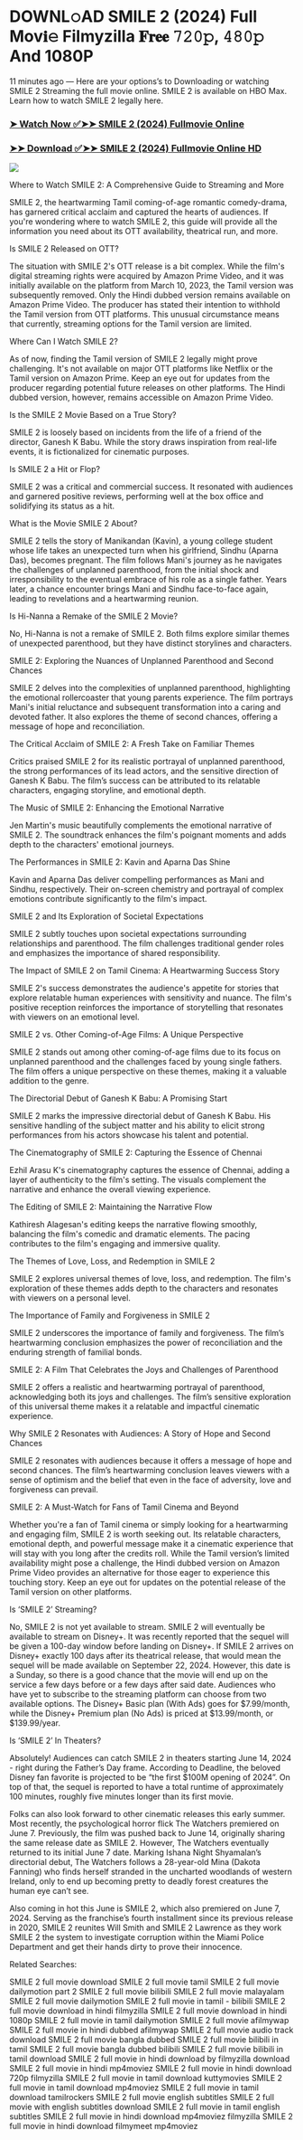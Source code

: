 # DOWNL𝚘AD SMILE 2 (2024) Full Mov𝐢𝚎 Filmyzilla 𝐅𝐫𝐞𝐞 𝟽𝟸𝟶𝚙, 𝟺𝟾𝟶𝚙 And 1080P
11 minutes ago — Here are your options’s to Downloading or watching SMILE 2 Streaming the full movie online. SMILE 2 is available on HBO Max. Learn how to watch SMILE 2 legally here.


### [➤ Watch Now ✅➤➤ SMILE 2 (2024) Fullmovie Online](https://cutt.ly/jeFT6pbp)

### [➤➤ Download ✅➤➤ SMILE 2 (2024) Fullmovie Online HD](https://cutt.ly/jeFT6pbp)

<p dir="auto"><a href="https://cutt.ly/jeFT6pbp" title="PLAY NOW" rel="nofollow"><img src="https://i.imgur.com/jhNGoEt.gif" style="max-width: 100%;"></a></p>

Where to Watch SMILE 2: A Comprehensive Guide to Streaming and More

SMILE 2, the heartwarming Tamil coming-of-age romantic comedy-drama, has garnered critical acclaim and captured the hearts of audiences. If you're wondering where to watch SMILE 2, this guide will provide all the information you need about its OTT availability, theatrical run, and more.

Is SMILE 2 Released on OTT?

The situation with SMILE 2's OTT release is a bit complex. While the film's digital streaming rights were acquired by Amazon Prime Video, and it was initially available on the platform from March 10, 2023, the Tamil version was subsequently removed. Only the Hindi dubbed version remains available on Amazon Prime Video. The producer has stated their intention to withhold the Tamil version from OTT platforms. This unusual circumstance means that currently, streaming options for the Tamil version are limited.

Where Can I Watch SMILE 2?

As of now, finding the Tamil version of SMILE 2 legally might prove challenging. It's not available on major OTT platforms like Netflix or the Tamil version on Amazon Prime. Keep an eye out for updates from the producer regarding potential future releases on other platforms. The Hindi dubbed version, however, remains accessible on Amazon Prime Video.

Is the SMILE 2 Movie Based on a True Story?

SMILE 2 is loosely based on incidents from the life of a friend of the director, Ganesh K Babu. While the story draws inspiration from real-life events, it is fictionalized for cinematic purposes.

Is SMILE 2 a Hit or Flop?

SMILE 2 was a critical and commercial success. It resonated with audiences and garnered positive reviews, performing well at the box office and solidifying its status as a hit.

What is the Movie SMILE 2 About?

SMILE 2 tells the story of Manikandan (Kavin), a young college student whose life takes an unexpected turn when his girlfriend, Sindhu (Aparna Das), becomes pregnant. The film follows Mani's journey as he navigates the challenges of unplanned parenthood, from the initial shock and irresponsibility to the eventual embrace of his role as a single father. Years later, a chance encounter brings Mani and Sindhu face-to-face again, leading to revelations and a heartwarming reunion.

Is Hi-Nanna a Remake of the SMILE 2 Movie?

No, Hi-Nanna is not a remake of SMILE 2. Both films explore similar themes of unexpected parenthood, but they have distinct storylines and characters.

SMILE 2: Exploring the Nuances of Unplanned Parenthood and Second Chances

SMILE 2 delves into the complexities of unplanned parenthood, highlighting the emotional rollercoaster that young parents experience. The film portrays Mani's initial reluctance and subsequent transformation into a caring and devoted father. It also explores the theme of second chances, offering a message of hope and reconciliation.

The Critical Acclaim of SMILE 2: A Fresh Take on Familiar Themes

Critics praised SMILE 2 for its realistic portrayal of unplanned parenthood, the strong performances of its lead actors, and the sensitive direction of Ganesh K Babu. The film’s success can be attributed to its relatable characters, engaging storyline, and emotional depth.

The Music of SMILE 2: Enhancing the Emotional Narrative

Jen Martin's music beautifully complements the emotional narrative of SMILE 2. The soundtrack enhances the film's poignant moments and adds depth to the characters' emotional journeys.

The Performances in SMILE 2: Kavin and Aparna Das Shine

Kavin and Aparna Das deliver compelling performances as Mani and Sindhu, respectively. Their on-screen chemistry and portrayal of complex emotions contribute significantly to the film's impact.

SMILE 2 and Its Exploration of Societal Expectations

SMILE 2 subtly touches upon societal expectations surrounding relationships and parenthood. The film challenges traditional gender roles and emphasizes the importance of shared responsibility.

The Impact of SMILE 2 on Tamil Cinema: A Heartwarming Success Story

SMILE 2's success demonstrates the audience's appetite for stories that explore relatable human experiences with sensitivity and nuance. The film's positive reception reinforces the importance of storytelling that resonates with viewers on an emotional level.

SMILE 2 vs. Other Coming-of-Age Films: A Unique Perspective

SMILE 2 stands out among other coming-of-age films due to its focus on unplanned parenthood and the challenges faced by young single fathers. The film offers a unique perspective on these themes, making it a valuable addition to the genre.

The Directorial Debut of Ganesh K Babu: A Promising Start

SMILE 2 marks the impressive directorial debut of Ganesh K Babu. His sensitive handling of the subject matter and his ability to elicit strong performances from his actors showcase his talent and potential.

The Cinematography of SMILE 2: Capturing the Essence of Chennai

Ezhil Arasu K's cinematography captures the essence of Chennai, adding a layer of authenticity to the film's setting. The visuals complement the narrative and enhance the overall viewing experience.

The Editing of SMILE 2: Maintaining the Narrative Flow

Kathiresh Alagesan's editing keeps the narrative flowing smoothly, balancing the film's comedic and dramatic elements. The pacing contributes to the film's engaging and immersive quality.

The Themes of Love, Loss, and Redemption in SMILE 2

SMILE 2 explores universal themes of love, loss, and redemption. The film's exploration of these themes adds depth to the characters and resonates with viewers on a personal level.

The Importance of Family and Forgiveness in SMILE 2

SMILE 2 underscores the importance of family and forgiveness. The film’s heartwarming conclusion emphasizes the power of reconciliation and the enduring strength of familial bonds.

SMILE 2: A Film That Celebrates the Joys and Challenges of Parenthood

SMILE 2 offers a realistic and heartwarming portrayal of parenthood, acknowledging both its joys and challenges. The film’s sensitive exploration of this universal theme makes it a relatable and impactful cinematic experience.

Why SMILE 2 Resonates with Audiences: A Story of Hope and Second Chances

SMILE 2 resonates with audiences because it offers a message of hope and second chances. The film’s heartwarming conclusion leaves viewers with a sense of optimism and the belief that even in the face of adversity, love and forgiveness can prevail.

SMILE 2: A Must-Watch for Fans of Tamil Cinema and Beyond

Whether you're a fan of Tamil cinema or simply looking for a heartwarming and engaging film, SMILE 2 is worth seeking out. Its relatable characters, emotional depth, and powerful message make it a cinematic experience that will stay with you long after the credits roll. While the Tamil version’s limited availability might pose a challenge, the Hindi dubbed version on Amazon Prime Video provides an alternative for those eager to experience this touching story. Keep an eye out for updates on the potential release of the Tamil version on other platforms.


Is ‘SMILE 2’ Streaming?

No, SMILE 2 is not yet available to stream. SMILE 2 will eventually be available to stream on Disney+. It was recently reported that the sequel will be given a 100-day window before landing on Disney+. If SMILE 2 arrives on Disney+ exactly 100 days after its theatrical release, that would mean the sequel will be made available on September 22, 2024. However, this date is a Sunday, so there is a good chance that the movie will end up on the service a few days before or a few days after said date. Audiences who have yet to subscribe to the streaming platform can choose from two available options. The Disney+ Basic plan (With Ads) goes for $7.99/month, while the Disney+ Premium plan (No Ads) is priced at $13.99/month, or $139.99/year.

Is ‘SMILE 2’ In Theaters?

Absolutely! Audiences can catch SMILE 2 in theaters starting June 14, 2024 - right during the Father’s Day frame. According to Deadline, the beloved Disney fan favorite is projected to be “the first $100M opening of 2024”. On top of that, the sequel is reported to have a total runtime of approximately 100 minutes, roughly five minutes longer than its first movie.

Folks can also look forward to other cinematic releases this early summer. Most recently, the psychological horror flick The Watchers premiered on June 7. Previously, the film was pushed back to June 14, originally sharing the same release date as SMILE 2. However, The Watchers eventually returned to its initial June 7 date. Marking Ishana Night Shyamalan’s directorial debut, The Watchers follows a 28-year-old Mina (Dakota Fanning) who finds herself stranded in the uncharted woodlands of western Ireland, only to end up becoming pretty to deadly forest creatures the human eye can’t see.

Also coming in hot this June is SMILE 2, which also premiered on June 7, 2024. Serving as the franchise’s fourth installment since its previous release in 2020, SMILE 2 reunites Will Smith and SMILE 2 Lawrence as they work SMILE 2 the system to investigate corruption within the Miami Police Department and get their hands dirty to prove their innocence.


Related Searches:

SMILE 2 full movie download
SMILE 2 full movie tamil
SMILE 2 full movie dailymotion part 2
SMILE 2 full movie bilibili
SMILE 2 full movie malayalam
SMILE 2 full movie dailymotion
SMILE 2 full movie in tamil - bilibili
SMILE 2 full movie download in hindi filmyzilla
SMILE 2 full movie download in hindi 1080p
SMILE 2 full movie in tamil dailymotion
SMILE 2 full movie afilmywap
SMILE 2 full movie in hindi dubbed afilmywap
SMILE 2 full movie audio track download
SMILE 2 full movie bangla dubbed
SMILE 2 full movie bilibili in tamil
SMILE 2 full movie bangla dubbed bilibili
SMILE 2 full movie bilibili in tamil download
SMILE 2 full movie in hindi download by filmyzilla
download SMILE 2 full movie in hindi mp4moviez
SMILE 2 full movie in hindi download 720p filmyzilla
SMILE 2 full movie in tamil download kuttymovies
SMILE 2 full movie in tamil download mp4moviez
SMILE 2 full movie in tamil download tamilrockers
SMILE 2 full movie english subtitles
SMILE 2 full movie with english subtitles download
SMILE 2 full movie in tamil english subtitles
SMILE 2 full movie in hindi download mp4moviez filmyzilla
SMILE 2 full movie in hindi download filmymeet mp4moviez
